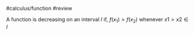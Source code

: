 #calculus/function #review 

A function is decreasing on an interval $I$ if, $f(x_1) > f(x_2)$ whenever $x1 > x2 \in I$
